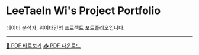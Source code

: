 # LeeTaeIn Wi's Project Portfolio  
데이터 분석가, 위이태인의 프로젝트 포트폴리오입니다.

---

[📄 PDF 바로보기](포트폴리오_위이태인_데이터분석.pdf)
[📥 PDF 다운로드](포트폴리오_위이태인_데이터분석.pdf)
